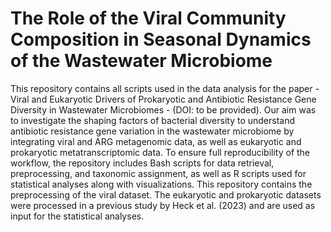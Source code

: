 # The Role of the Viral Community Composition in Seasonal Dynamics of the Wastewater Microbiome
This repository contains all scripts used in the data analysis for the paper - Viral and Eukaryotic Drivers of Prokaryotic and Antibiotic Resistance Gene Diversity in Wastewater Microbiomes - (DOI: to be provided). Our aim was to investigate the shaping factors of bacterial diversity to understand antibiotic resistance gene variation in the wastewater microbiome by integrating viral and ARG metagenomic data, as well as eukaryotic and prokaryotic metatranscriptomic data.
To ensure full reproducibility of the workflow, the repository includes Bash scripts for data retrieval, preprocessing, and taxonomic assignment, as well as R scripts used for statistical analyses along with visualizations. This repository contains the preprocessing of the viral dataset. The eukaryotic and prokaryotic datasets were processed in a previous study by Heck et al. (2023) and are used as input for the statistical analyses.
